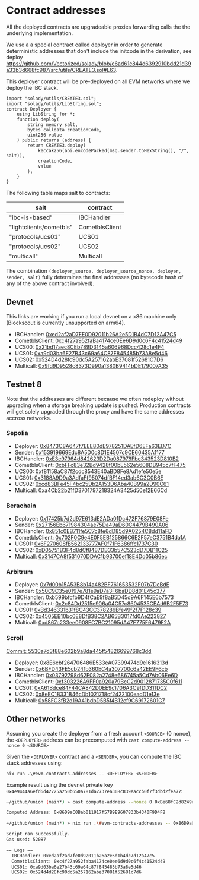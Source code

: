 # Contract addresses

All the deployed contracts are upgradeable proxies forwarding calls the the underlying implementation.

We use a a special contract called deployer in order to generate deterministic addresses that don't include the initcode in the derivation, see deploy https://github.com/Vectorized/solady/blob/e6ad61c844d6392910bdd21d39a33b3d668fc987/src/utils/CREATE3.sol#L63.

This deployer contract will be pre-deployed on all EVM networks where we deploy the IBC stack.

```solidity
import "solady/utils/CREATE3.sol";
import "solady/utils/LibString.sol";
contract Deployer {
    using LibString for *;
    function deploy(
        string memory salt,
        bytes calldata creationCode,
        uint256 value
    ) public returns (address) {
        return CREATE3.deploy(
            keccak256(abi.encodePacked(msg.sender.toHexString(), "/", salt)),
            creationCode,
            value
        );
    }
}
```

The following table maps salt to contracts:

| salt                    | contract       |
| ----------------------- | -------------- |
| "ibc-is-based"          | IBCHandler     |
| "lightclients/cometbls" | CometblsClient |
| "protocols/ucs01"       | UCS01          |
| "protocols/ucs02"       | UCS02          |
| "multicall"             | Multicall      |

The combination `(deployer_source, deployer_source_nonce, deployer, sender, salt)` fully determines the final addresses (no bytecode hash of any of the above contract involved).

## Devnet

This links are working if you run a local devnet on a x86 machine only (Blockscout is currently unsupported on arm64).

- IBCHandler: [0xed2af2aD7FE0D92011b26A2e5D1B4dC7D12A47C5](http://localhost/address/0xed2af2aD7FE0D92011b26A2e5D1B4dC7D12A47C5)
- CometblsClient: [0xc4f27a952faBa4174ce0Ee6D9d0c6F4c41524d49](http://localhost/address/0xc4f27a952faBa4174ce0Ee6D9d0c6F4c41524d49)
- UCS00: [0x21bd17aec8CEb789D3145a606968Dcc428c1e4F4](http://localhost/address/0x21bd17aec8CEb789D3145a606968Dcc428c1e4F4)
- UCS01: [0xa9d03ba6E27B43c69a64C87F845485b73A8e5d46](http://localhost/address/0xa9d03ba6E27B43c69a64C87F845485b73A8e5d46)
- UCS02: [0x524D4d28fc90dc5A257162abE37081f52681C7D6](http://localhost/address/0x524D4d28fc90dc5A257162abE37081f52681C7D6)
- Multicall: [0x9fd9D9528c8373D990a1380B9414bDE179007A35](http://localhost/address/0x9fd9D9528c8373D990a1380B9414bDE179007A35)

## Testnet 8

Note that the addresses are different because we often redeploy without upgrading when a storage breaking update is pushed.
Production contracts will get solely upgraded through the proxy and have the same addresses accross networks.

### Sepolia

- Deployer: [0x8473C8A647f7EEE80dE978251DAEfD6EFa63ED7C](https://sepolia.etherscan.io/address/0x8473C8A647f7EEE80dE978251DAEfD6EFa63ED7C)
- Sender: [0x153919669Edc8A5D0c8D1E4507c9CE60435A1177](https://sepolia.etherscan.io/address/0x153919669Edc8A5D0c8D1E4507c9CE60435A1177)
- IBCHandler: [0xE3e97964d842623D2Da087978Fbe343523D810B2](https://sepolia.etherscan.io/address/0xE3e97964d842623D2Da087978Fbe343523D810B2)
- CometblsClient: [0xbFFc83e32Bd9428f00bE562e5608DB945c7fF475](https://sepolia.etherscan.io/address/0xbFFc83e32Bd9428f00bE562e5608DB945c7fF475)
- UCS00: [0xf81158aC87f2cdc8543E40aBD8Fe8Ad1efe50e5e](https://sepolia.etherscan.io/address/0xf81158aC87f2cdc8543E40aBD8Fe8Ad1efe50e5e)
- UCS01: [0x3188A9D9a3AdfaFf95074dfBF14ed3ab6C3C0B6E](https://sepolia.etherscan.io/address/0x3188A9D9a3AdfaFf95074dfBF14ed3ab6C3C0B6E)
- UCS02: [0xcd83BFe45F4bc25Db2A153D6Aba40B99a2D90C61](https://sepolia.etherscan.io/address/0xcd83BFe45F4bc25Db2A153D6Aba40B99a2D90C61)
- Multicall: [0xa4Cb22b21fD3701797218324A3425d50e12E66Cd](https://sepolia.etherscan.io/address/0xa4Cb22b21fD3701797218324A3425d50e12E66Cd)

### Berachain

- Deployer: [0x17425b7d2d97E613dE2ADa01Dc472F76879E08Fe](https://bartio.beratrail.io/address/0x17425b7d2d97E613dE2ADa01Dc472F76879E08Fe)
- Sender: [0x27156Eb671984304ae75Da49aD60C4479B490A06](https://bartio.beratrail.io/address/0x27156Eb671984304ae75Da49aD60C4479B490A06)
- IBCHandler: [0x851c0EB711fe5C7c8fe6dD85d9A0254C8dd11aFD](https://bartio.beratrail.io/address/0x851c0EB711fe5C7c8fe6dD85d9A0254C8dd11aFD)
- CometblsClient: [0x702F0C9e4E0F5EB125866C6E2F57eC3751B4da1A](https://bartio.beratrail.io/address/0x702F0C9e4E0F5EB125866C6E2F57eC3751B4da1A)
- UCS01: [0x6F270608fB562133777AF0f71F6386ffc1737C30](https://bartio.beratrail.io/address/0x6F270608fB562133777AF0f71F6386ffc1737C30)
- UCS02: [0xD05751B3F4d8dCf8487DB33b57C523dD7DB11C25](https://bartio.beratrail.io/address/0xD05751B3F4d8dCf8487DB33b57C523dD7DB11C25)
- Multicall: [0x3147CA8f531070DDAC1b93700ef18E4Dd05b86ec](https://bartio.beratrail.io/address/0x3147CA8f531070DDAC1b93700ef18E4Dd05b86ec)

### Arbitrum

- Deployer: [0x7d00b15A53B8b14a482BF761653532F07b7DcBdE](https://sepolia.arbiscan.io/address/0x7d00b15A53B8b14a482BF761653532F07b7DcBdE)
- Sender: [0x50C9C35e0197e781e9aD7a3F6baDD8d01E45c377](https://sepolia.arbiscan.io/address/0x50C9C35e0197e781e9aD7a3F6baDD8d01E45c377)
- IBCHandler: [0xb599bfcfb9D4fCaE9f8aB5D45d9A6F145E6b7573](https://sepolia.arbiscan.io/address/0xb599bfcfb9D4fCaE9f8aB5D45d9A6F145E6b7573)
- CometblsClient: [0x2c84Dd2515e906a04C57c8604535CEAd6B2F5F73](https://sepolia.arbiscan.io/address/0x2c84Dd2515e906a04C57c8604535CEAd6B2F5F73)
- UCS01: [0xBd346331b31f8C43CC378286Bfe49f2f7F128c39](https://sepolia.arbiscan.io/address/0xBd346331b31f8C43CC378286Bfe49f2f7F128c39)
- UCS02: [0x4505EB10bc6E8DfB38C2AB65B3017fd0Ae223827](https://sepolia.arbiscan.io/address/0x4505EB10bc6E8DfB38C2AB65B3017fd0Ae223827)
- Multicall: [0xd867c233ee0908FC7BC21095dA47F775F6479F2A](https://sepolia.arbiscan.io/address/0xd867c233ee0908FC7BC21095dA47F775F6479F2A)

### Scroll

[Commit: 5530a7d3f88e602b9a8da445f54826699768c3dd](https://github.com/unionlabs/union/commit/5530a7d3f88e602b9a8da445f54826699768c3dd)

- Deployer: [0x8E6cbf264706486E533eA07399474d9e1616313d](https://sepolia.scrollscan.com/address/0x8E6cbf264706486E533eA07399474d9e1616313d)
- Sender: [0x6BFD43FE5cb241b360EC4a307700c6a42EE9F6cb](https://sepolia.scrollscan.com/address/0x6BFD43FE5cb241b360EC4a307700c6a42EE9F6cb)
- IBCHandler: [0x03792798d62F082a2748e686745a5Cd7Ab06Ee6D](https://sepolia.scrollscan.com/address/0x03792798d62F082a2748e686745a5Cd7Ab06Ee6D)
- CometblsClient: [0xf303226A9FF0a920a79BcC2d9012871735C0f611](https://sepolia.scrollscan.com/address/0xf303226A9FF0a920a79BcC2d9012871735C0f611)
- UCS01: [0xA61Bdce84F44CA842D0EE9c1706A3C9fDD311DC2](https://sepolia.scrollscan.com/address/0xA61Bdce84F44CA842D0EE9c1706A3C9fDD311DC2)
- UCS02: [0x8eEC1B331B46cDb1021718cf2422100eadD1e13e](https://sepolia.scrollscan.com/address/0x8eEC1B331B46cDb1021718cf2422100eadD1e13e)
- Multicall: [0x58FC3fB2d19A41bdbD5B5f4B12cf9C69172601C7](https://sepolia.scrollscan.com/address/0x58FC3fB2d19A41bdbD5B5f4B12cf9C69172601C7)

## Other networks

Assuming you create the deployer from a fresh account `<SOURCE>` (0 nonce), the `<DEPLOYER>` address can be precomputed with `cast compute-address --nonce 0 <SOURCE>`

Given the `<DEPLOYER>` contract and a `<SENDER>`, you can compute the IBC stack addresses using:

`nix run .\#evm-contracts-addresses -- <DEPLOYER> <SENDER>`

Example result using the devnet private key `0x4e9444a6efd6d42725a250b650a781da2737ea308c839eaccb0f7f3dbd2fea77`:

```sh
~/github/union (main*) » cast compute-address --nonce 0 0xBe68fC2d8249eb60bfCf0e71D5A0d2F2e292c4eD

Computed Address: 0x86D9aC0Bab011917f57B9E9607833b4340F9D4F8
```

```sh
~/github/union (main*) » nix run .\#evm-contracts-addresses -- 0x86D9aC0Bab011917f57B9E9607833b4340F9D4F8 0xBe68fC2d8249eb60bfCf0e71D5A0d2F2e292c4eD

Script ran successfully.
Gas used: 52087

== Logs ==
  IBCHandler: 0xed2af2ad7fe0d92011b26a2e5d1b4dc7d12a47c5
  CometblsClient: 0xc4f27a952faba4174ce0ee6d9d0c6f4c41524d49
  UCS01: 0xa9d03ba6e27b43c69a64c87f845485b73a8e5d46
  UCS02: 0x524d4d28fc90dc5a257162abe37081f52681c7d6
```
